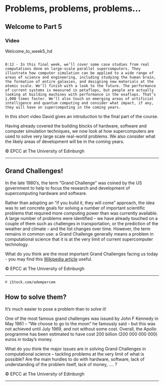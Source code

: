 # Problems, problems, problems...

## Welcome to Part 5

### Video

Welcome_to_week5_hd

```{solution} Transcript

0:12 - In this final week, we’ll cover some case studies from real computations done on large-scale parallel supercomputers. They illustrate how computer simulation can be applied to a wide range of areas of science and engineering, including studying the human brain, the formation of entire galaxies, and designing new materials at the atomic scale. We’ll finish with a look to the future. The performance of current systems is measured in petaflops, but people are actually looking at building machines with performance in the exaflops. That’s 1,000 times faster. We’ll also touch on emerging areas of artificial intelligence and quantum computing and consider what impact, if any, they will have on supercomputing in the coming years.

```

In this short video David gives an introduction to the final part of the course.

Having already covered the building blocks of hardware, software and computer simulation techniques, we now look at how supercomputers are used to solve very large scale real-world problems. We also consider what the likely areas of development will be in the coming years.

© EPCC at The University of Edinburgh

---

## Grand Challenges!

In the late 1980’s, the term “Grand Challenge” was coined by the US government to help to focus the research and development of supercomputing hardware and software.

Rather than adopting an “if you build it, they will come” approach, the idea was to set concrete goals for solving a number of important scientific problems that required more computing power than was currently available. A large number of problems were identified – we have already touched on a couple of them such as challenges in transportation, or the prediction of the weather and climate – and the list changes over time. However, the term remains in common use: a Grand Challenge generally means a problem in computational science that it is at the very limit of current supercomputer technology.

What do you think are the most important Grand Challenges facing us today - you may find this [Wikipedia article](https://en.wikipedia.org/wiki/Grand_Challenges) useful.

© EPCC at The University of Edinburgh

---

```{figure} ./images/hero_c5037cc9-50cc-4c1b-8d29-3b607f06c9f4.jpg
© iStock.com/adempercem
```

## How to solve them?

It’s much easier to pose a problem than to solve it!

One of the most famous grand challenges was issued by John F Kennedy in May 1961 – “We choose to go to the moon” he famously said – but this was not achieved until July 1969, and not without some cost. Overall, the Apollo programme has been estimated to have cost 200 billion (200 000 000 000) euros in today’s money.

What do you think the major issues are in solving Grand Challenges in computational science – tackling problems at the very limit of what is possible? Are the main hurdles to do with hardware, software, lack of understanding of the problem itself, lack of money, …. ?

© EPCC at The University of Edinburgh

---


